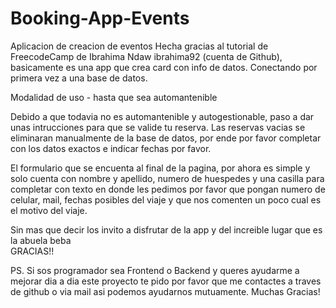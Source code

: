 ﻿# Booking-App-Events
 
 Aplicacion de creacion de eventos
Hecha gracias al tutorial de FreecodeCamp de Ibrahima Ndaw
ibrahima92 (cuenta de Github), basicamente es una app que crea card con info de datos. 
Conectando por primera vez a una base de datos.

Modalidad de uso - hasta que sea automantenible

Debido a que todavia no es automantenible y autogestionable, paso a dar unas intrucciones para que se valide tu reserva.
Las reservas vacias se eliminaran manualmente de la base de datos, por ende por favor completar con los datos exactos e indicar fechas por favor.

El formulario que se encuenta al final de la pagina, por ahora es simple y solo cuenta con nombre y apellido, numero de huespedes y una casilla para completar con texto en donde les pedimos por favor que pongan numero de celular, mail, fechas posibles del viaje y que nos comenten un poco cual es el motivo del viaje. 

Sin mas que decir los invito a disfrutar de la app y del increible lugar que es la abuela beba  
GRACIAS!!


PS. Si sos programador sea Frontend o Backend y queres ayudarme a mejorar dia a dia este proyecto te pido por favor que me contactes a traves de github o via mail asi podemos ayudarnos mutuamente. Muchas Gracias!
